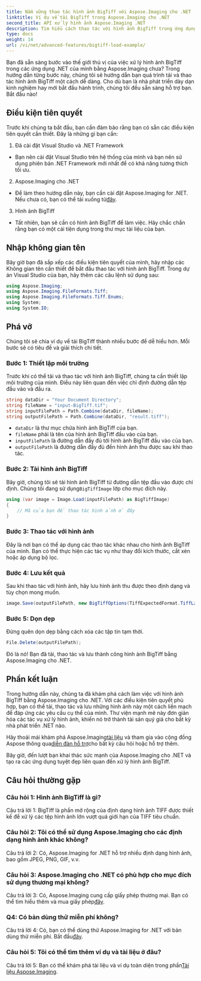 ```yaml
---
title: Nắm vững thao tác hình ảnh BigTiff với Aspose.Imaging cho .NET
linktitle: Ví dụ về tải BigTiff trong Aspose.Imaging cho .NET
second_title: API xử lý hình ảnh Aspose.Imaging .NET
description: Tìm hiểu cách thao tác với hình ảnh BigTiff trong ứng dụng .NET bằng Aspose.Imaging cho .NET. Hãy làm theo hướng dẫn từng bước của chúng tôi để xử lý hình ảnh liền mạch.
type: docs
weight: 14
url: /vi/net/advanced-features/bigtiff-load-example/
---
```

Bạn đã sẵn sàng bước vào thế giới thú vị của việc xử lý hình ảnh BigTiff trong các ứng dụng .NET của mình bằng Aspose.Imaging chưa? Trong hướng dẫn từng bước này, chúng tôi sẽ hướng dẫn bạn quá trình tải và thao tác hình ảnh BigTiff một cách dễ dàng. Cho dù bạn là nhà phát triển dày dạn kinh nghiệm hay mới bắt đầu hành trình, chúng tôi đều sẵn sàng hỗ trợ bạn. Bắt đầu nào!

## Điều kiện tiên quyết

Trước khi chúng ta bắt đầu, bạn cần đảm bảo rằng bạn có sẵn các điều kiện tiên quyết cần thiết. Đây là những gì bạn cần:

1. Đã cài đặt Visual Studio và .NET Framework
- Bạn nên cài đặt Visual Studio trên hệ thống của mình và bạn nên sử dụng phiên bản .NET Framework mới nhất để có khả năng tương thích tối ưu.

2. Aspose.Imaging cho .NET
-  Để làm theo hướng dẫn này, bạn cần cài đặt Aspose.Imaging for .NET. Nếu chưa có, bạn có thể tải xuống từ[đây](https://releases.aspose.com/imaging/net/).

3. Hình ảnh BigTiff
- Tất nhiên, bạn sẽ cần có hình ảnh BigTiff để làm việc. Hãy chắc chắn rằng bạn có một cái tiện dụng trong thư mục tài liệu của bạn.

## Nhập không gian tên

Bây giờ bạn đã sắp xếp các điều kiện tiên quyết của mình, hãy nhập các Không gian tên cần thiết để bắt đầu thao tác với hình ảnh BigTiff. Trong dự án Visual Studio của bạn, hãy thêm các câu lệnh sử dụng sau:

```csharp
using Aspose.Imaging;
using Aspose.Imaging.FileFormats.Tiff;
using Aspose.Imaging.FileFormats.Tiff.Enums;
using System;
using System.IO;
```

## Phá vỡ

Chúng tôi sẽ chia ví dụ về tải BigTiff thành nhiều bước để dễ hiểu hơn. Mỗi bước sẽ có tiêu đề và giải thích chi tiết.

### Bước 1: Thiết lập môi trường

Trước khi có thể tải và thao tác với hình ảnh BigTiff, chúng ta cần thiết lập môi trường của mình. Điều này liên quan đến việc chỉ định đường dẫn tệp đầu vào và đầu ra.

```csharp
string dataDir = "Your Document Directory";
string fileName = "input-BigTiff.tif";
string inputFilePath = Path.Combine(dataDir, fileName);
string outputFilePath = Path.Combine(dataDir, "result.tiff");
```

- `dataDir` là thư mục chứa hình ảnh BigTiff của bạn.
- `fileName` phải là tên của hình ảnh BigTiff đầu vào của bạn.
- `inputFilePath` là đường dẫn đầy đủ tới hình ảnh BigTiff đầu vào của bạn.
- `outputFilePath` là đường dẫn đầy đủ đến hình ảnh thu được sau khi thao tác.

### Bước 2: Tải hình ảnh BigTiff

 Bây giờ, chúng tôi sẽ tải hình ảnh BigTiff từ đường dẫn tệp đầu vào được chỉ định. Chúng tôi đang sử dụng`BigTiffImage` lớp cho mục đích này.

```csharp
using (var image = Image.Load(inputFilePath) as BigTiffImage)
{
    // Mã của bạn để thao tác hình ảnh ở đây
}
```

### Bước 3: Thao tác với hình ảnh

Đây là nơi bạn có thể áp dụng các thao tác khác nhau cho hình ảnh BigTiff của mình. Bạn có thể thực hiện các tác vụ như thay đổi kích thước, cắt xén hoặc áp dụng bộ lọc.

### Bước 4: Lưu kết quả

Sau khi thao tác với hình ảnh, hãy lưu hình ảnh thu được theo định dạng và tùy chọn mong muốn.

```csharp
image.Save(outputFilePath, new BigTiffOptions(TiffExpectedFormat.TiffLzwRgba));
```

### Bước 5: Dọn dẹp

Đừng quên dọn dẹp bằng cách xóa các tập tin tạm thời.

```csharp
File.Delete(outputFilePath);
```

Đó là nó! Bạn đã tải, thao tác và lưu thành công hình ảnh BigTiff bằng Aspose.Imaging cho .NET.

## Phần kết luận

Trong hướng dẫn này, chúng ta đã khám phá cách làm việc với hình ảnh BigTiff bằng Aspose.Imaging cho .NET. Với các điều kiện tiên quyết phù hợp, bạn có thể tải, thao tác và lưu những hình ảnh này một cách liền mạch để đáp ứng các yêu cầu cụ thể của mình. Thư viện mạnh mẽ này đơn giản hóa các tác vụ xử lý hình ảnh, khiến nó trở thành tài sản quý giá cho bất kỳ nhà phát triển .NET nào.

 Hãy thoải mái khám phá Aspose.Imaging[tài liệu](https://reference.aspose.com/imaging/net/) và tham gia vào cộng đồng Aspose thông qua[diễn đàn hỗ trợ](https://forum.aspose.com/)cho bất kỳ câu hỏi hoặc hỗ trợ thêm.

Bây giờ, đến lượt bạn khai thác sức mạnh của Aspose.Imaging cho .NET và tạo ra các ứng dụng tuyệt đẹp liên quan đến xử lý hình ảnh BigTiff.

## Câu hỏi thường gặp

### Câu hỏi 1: Hình ảnh BigTiff là gì?

Câu trả lời 1: BigTiff là phần mở rộng của định dạng hình ảnh TIFF được thiết kế để xử lý các tệp hình ảnh lớn vượt quá giới hạn của TIFF tiêu chuẩn.

### Câu hỏi 2: Tôi có thể sử dụng Aspose.Imaging cho các định dạng hình ảnh khác không?

Câu trả lời 2: Có, Aspose.Imaging for .NET hỗ trợ nhiều định dạng hình ảnh, bao gồm JPEG, PNG, GIF, v.v.

### Câu hỏi 3: Aspose.Imaging cho .NET có phù hợp cho mục đích sử dụng thương mại không?

 Câu trả lời 3: Có, Aspose.Imaging cung cấp giấy phép thương mại. Bạn có thể tìm hiểu thêm và mua giấy phép[đây](https://purchase.aspose.com/buy).

### Q4: Có bản dùng thử miễn phí không?

 Câu trả lời 4: Có, bạn có thể dùng thử Aspose.Imaging for .NET với bản dùng thử miễn phí. Bắt đầu[đây](https://releases.aspose.com/).

### Câu hỏi 5: Tôi có thể tìm thêm ví dụ và tài liệu ở đâu?

 Câu trả lời 5: Bạn có thể khám phá tài liệu và ví dụ toàn diện trong phần[Tài liệu Aspose.Imaging](https://reference.aspose.com/imaging/net/).